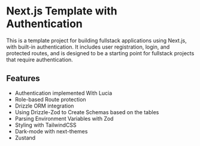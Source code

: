 # Next.js Template with Authentication

This is a template project for building fullstack applications using Next.js, with built-in authentication. It includes user registration, login, and protected routes, and is designed to be a starting point for fullstack projects that require authentication.

## Features

- Authentication implemented With Lucia
- Role-based Route protection
- Drizzle ORM integration
- Using Drizzle-Zod to Create Schemas based on the tables
- Parsing Environment Variables with Zod
- Styling with TailwindCSS
- Dark-mode with next-themes
- Zustand
